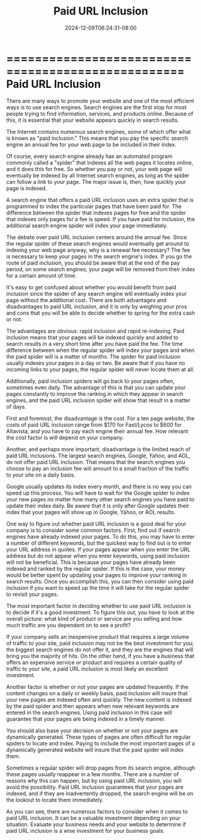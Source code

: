 ﻿---
title: "Paid URL Inclusion"
date: 2024-12-09T06:24:31-08:00
description: "10 search engine articles Tips for Web Success"
featured_image: "/images/10 search engine articles.jpg"
tags: ["10 search engine articles"]
---

===================================================
Paid URL Inclusion
===================================================

There are many ways to promote your website and one of the
most efficient ways is to use search engines. Search
engines are the first stop for most people trying to find
information, services, and products online. Because of
this, it is essential that your website appears quickly in
search results.

The Internet contains numerous search engines, some of
which offer what is known as "paid inclusion." This means
that you pay the specific search engine an annual fee for
your web page to be included in their index.

Of course, every search engine already has an automated
program commonly called a "spider" that indexes all the web
pages it locates online, and it does this for free. So
whether you pay or not, your web page will eventually be
indexed by all Internet search engines, as long as the
spider can follow a link to your page. The major issue is,
then, how quickly your page is indexed.

A search engine that offers a paid URL inclusion uses an
extra spider that is programmed to index the particular
pages that have been paid for. The difference between the
spider that indexes pages for free and the spider that
indexes only pages for a fee is speed. If you have paid for
inclusion, the additional search engine spider will index
your page immediately.

The debate over paid URL inclusion centers around the
annual fee. Since the regular spider of these search
engines would eventually get around to indexing your web
page anyway, why is a renewal fee necessary? The fee is
necessary to keep your pages in the search engine's index.
If you go the route of paid inclusion, you should be aware
that at the end of the pay period, on some search engines,
your page will be removed from their index for a certain
amount of time.

It's easy to get confused about whether you would benefit
from paid inclusion since the spider of any search engine
will eventually index your page without the additional
cost. There are both advantages and disadvantages to paid
URL inclusion, and it is only by weighing your pros and
cons that you will be able to decide whether to spring for
the extra cash or not.

The advantages are obvious: rapid inclusion and rapid
re-indexing. Paid inclusion means that your pages will be
indexed quickly and added to search results in a very short
time after you have paid the fee. The time difference
between when the regular spider will index your pages and
when the paid spider will is a matter of months. The spider
for paid inclusion usually indexes your pages in a day or
two. Be aware that if you have no incoming links to your
pages, the regular spider will never locate them at all.

Additionally, paid inclusion spiders will go back to your
pages often, sometimes even daily. The advantage of this is
that you can update your pages constantly to improve the
ranking in which they appear in search engines, and the
paid URL inclusion spider will show that result in a matter
of days.

First and foremost, the disadvantage is the cost. For a ten
page website, the costs of paid URL inclusion range from
$170 for Fast/Lycos to $600 for Altavista, and you have to
pay each engine their annual fee. How relevant the cost
factor is will depend on your company.

Another, and perhaps more important, disadvantage is the
limited reach of paid URL inclusions. The largest search
engines, Google, Yahoo, and AOL, do not offer paid URL
inclusion. That means that the search engines you choose to
pay an inclusion fee will amount to a small fraction of the
traffic to your site on a daily basis.

Google usually updates its index every month, and there is
no way you can speed up this process. You will have to wait
for the Google spider to index your new pages no matter how
many other search engines you have paid to update their
index daily. Be aware that it is only after Google updates
their index that your pages will show up in Google, Yahoo,
or AOL results.

One way to figure out whether paid URL inclusion is a good
deal for your company is to consider some common factors.
First, find out if search engines have already indexed your
pages. To do this, you may have to enter a number of
different keywords, but the quickest way to find out is to
enter your URL address in quotes. If your pages appear when
you enter the URL address but do not appear when you enter
keywords, using paid inclusion will not be beneficial. This
is because your pages have already been indexed and ranked
by the regular spider. If this is the case, your money
would be better spent by updating your pages to improve
your ranking in search results. Once you accomplish this,
you can then consider using paid inclusion if you want to
speed up the time it will take for the regular spider to
revisit your pages.

The most important factor in deciding whether to use paid
URL inclusion is to decide if it's a good investment. To
figure this out, you have to look at the overall picture:
what kind of product or service are you selling and how
much traffic are you dependent on to see a profit?

If your company sells an inexpensive product that requires
a large volume of traffic to your site, paid inclusion may
not be the best investment for you; the biggest search
engines do not offer it, and they are the engines that will
bring you the majority of hits. On the other hand, if you
have a business that offers an expensive service or product
and requires a certain quality of traffic to your site, a
paid URL inclusion is most likely an excellent investment.

Another factor is whether or not your pages are updated
frequently. If the content changes on a daily or weekly
basis, paid inclusion will insure that your new pages are
indexed often and quickly. The new content is indexed by
the paid spider and then appears when new relevant keywords
are entered in the search engines. Using paid inclusion in
this case will guarantee that your pages are being indexed
in a timely manner.

You should also base your decision on whether or not your
pages are dynamically generated. These types of pages are
often difficult for regular spiders to locate and index.
Paying to include the most important pages of a dynamically
generated website will insure that the paid spider will
index them.

Sometimes a regular spider will drop pages from its search
engine, although these pages usually reappear in a few
months. There are a number of reasons why this can happen,
but by using paid URL inclusion, you will avoid the
possibility. Paid URL inclusion guarantees that your pages
are indexed, and if they are inadvertently dropped, the
search engine will be on the lookout to locate them
immediately.

As you can see, there are numerous factors to consider when
it comes to paid URL inclusion. It can be a valuable
investment depending on your situation. Evaluate your
business needs and your website to determine if paid URL
inclusion is a wise investment for your business goals.
